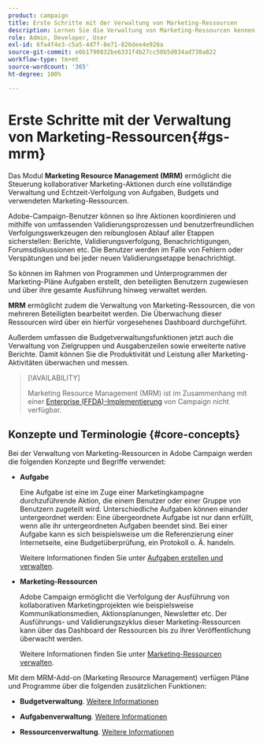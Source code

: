 ```yaml
---
product: campaign
title: Erste Schritte mit der Verwaltung von Marketing-Ressourcen
description: Lernen Sie die Verwaltung von Marketing-Ressourcen kennen.
role: Admin, Developer, User
exl-id: 6fa4f4e3-c5a5-4d7f-8e71-826dee4e926a
source-git-commit: e6b1790832be6331f4b27cc50b5d034ad738a822
workflow-type: tm+mt
source-wordcount: '365'
ht-degree: 100%

---
```


# Erste Schritte mit der Verwaltung von Marketing-Ressourcen{#gs-mrm}

Das Modul **Marketing Resource Management (MRM)** ermöglicht die Steuerung kollaborativer Marketing-Aktionen durch eine vollständige Verwaltung und Echtzeit-Verfolgung von Aufgaben, Budgets und verwendeten Marketing-Ressourcen.

Adobe-Campaign-Benutzer können so ihre Aktionen koordinieren und mithilfe von umfassenden Validierungsprozessen und benutzerfreundlichen Verfolgungswerkzeugen den reibunglosen Ablauf aller Etappen sicherstellen: Berichte, Validierungsverfolgung, Benachrichtigungen, Forumsdiskussionen etc. Die Benutzer werden im Falle von Fehlern oder Verspätungen und bei jeder neuen Validierungsetappe benachrichtigt.

So können im Rahmen von Programmen und Unterprogrammen der Marketing-Pläne Aufgaben erstellt, den beteiligten Benutzern zugewiesen und über ihre gesamte Ausführung hinweg verwaltet werden.

**MRM** ermöglicht zudem die Verwaltung von Marketing-Ressourcen, die von mehreren Beteiligten bearbeitet werden. Die Überwachung dieser Ressourcen wird über ein hierfür vorgesehenes Dashboard durchgeführt.

Außerdem umfassen die Budgetverwaltungsfunktionen jetzt auch die Verwaltung von Zielgruppen und Ausgabenzeilen sowie erweiterte native Berichte. Damit können Sie die Produktivität und Leistung aller Marketing-Aktivitäten überwachen und messen.

>[!AVAILABILITY]
>
>Marketing Resource Management (MRM) ist im Zusammenhang mit einer [Enterprise (FFDA)-Implementierung](../../v8/architecture/enterprise-deployment.md) von Campaign nicht verfügbar.

## Konzepte und Terminologie {#core-concepts}

Bei der Verwaltung von Marketing-Ressourcen in Adobe Campaign werden die folgenden Konzepte und Begriffe verwendet:

* **Aufgabe**

   Eine Aufgabe ist eine im Zuge einer Marketingkampagne durchzuführende Aktion, die einem Benutzer oder einer Gruppe von Benutzern zugeteilt wird. Unterschiedliche Aufgaben können einander untergeordnet werden: Eine übergeordnete Aufgabe ist nur dann erfüllt, wenn alle ihr untergeordneten Aufgaben beendet sind. Bei einer Aufgabe kann es sich beispielsweise um die Referenzierung einer Internetseite, eine Budgetüberprüfung, ein Protokoll o. Ä. handeln.

   Weitere Informationen finden Sie unter [Aufgaben erstellen und verwalten](creating-and-managing-tasks.md).

* **Marketing-Ressourcen**

   Adobe Campaign ermöglicht die Verfolgung der Ausführung von kollaborativen Marketingprojekten wie beispielsweise Kommunikationsmedien, Aktionsplanungen, Newsletter etc. Der Ausführungs- und Validierungszyklus dieser Marketing-Ressourcen kann über das Dashboard der Ressourcen bis zu ihrer Veröffentlichung überwacht werden.

   Weitere Informationen finden Sie unter [Marketing-Ressourcen verwalten](managing-marketing-resources.md).

<!--
>[!NOTE]
>
>For more on Adobe Campaign workspace, refer to [this section](../../platform/using/adobe-campaign-workspace.md).
>  
>Deliveries and communication channels are detailed in [this section](../../delivery/using/steps-about-delivery-creation-steps.md).  
>
>Marketing campaign functionalities are detailed in [this section](../../campaign/using/accessing-marketing-campaigns.md).
-->

Mit dem MRM-Add-on (Marketing Resource Management) verfügen Pläne und Programme über die folgenden zusätzlichen Funktionen:

* **Budgetverwaltung**. [Weitere Informationen](controlling-costs.md)

* **Aufgabenverwaltung**. [Weitere Informationen](creating-and-managing-tasks.md)

* **Ressourcenverwaltung**. [Weitere Informationen](managing-marketing-resources.md)
